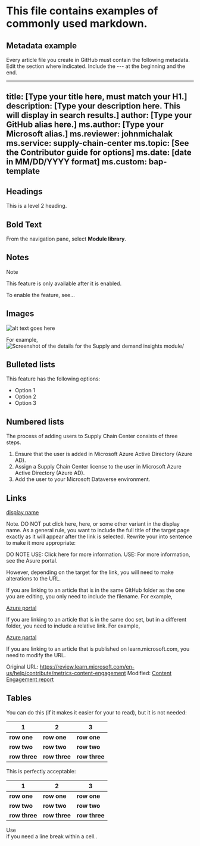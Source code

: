 # This file contains examples of commonly used markdown.

## Metadata example

Every article file you create in GitHub must contain the following metadata. Edit the section where indicated. Include the --- at the beginning and the end.

---
title: [Type your title here, must match your H1.]
description: [Type your description here. This will display in search results.]
author: [Type your GitHub alias here.]
ms.author: [Type your Microsoft alias.]
ms.reviewer: johnmichalak
ms.service: supply-chain-center
ms.topic: [See the Contributor guide for options]
ms.date: [date in MM/DD/YYYY format]
ms.custom: bap-template
---

## Headings

This is a level 2 heading. 

## Bold Text

From the navigation pane, select **Module library**.

## Notes

> [!NOTE]
> This feature is only available after it is enabled.
>
> To enable the feature, see…

## Images

![alt text goes here](path/filename.png)

For example, 
![Screenshot of the details for the Supply and demand insights module/](../use/media/module-library-supply-and-demand-details.png)

## Bulleted lists

This feature has the following options:
- Option 1
- Option 2
- Option 3

## Numbered lists

The process of adding users to Supply Chain Center consists of three steps.
 
1. Ensure that the user is added in Microsoft Azure Active Directory (Azure AD). 
1. Assign a Supply Chain Center license to the user in Microsoft Azure Active Directory (Azure AD).
1. Add the user to your Microsoft Dataverse environment.

## Links

[display name](URL)

Note. DO NOT put click here, here, or some other variant in the display name. As a general rule, you want to include the full title of the target page exactly as it will appear after the link is selected. Rewrite your into sentence to make it more appropriate:

DO NOTE USE: Click here for more information.
USE: For more information, see the Asure portal.

However, depending on the target for the link, you will need to make alterations to the URL.

If you are linking to an article that is in the same GitHub folder as the one you are editing, you only need to include the filename. For example,

[Azure portal](azure-portal.md)

If you are linking to an article that is in the same doc set, but in a different folder, you need to include a relative link. For example,

[Azure portal](../azure-portal.md)

If you are linking to an article that is published on learn.microsoft.com, you need to modify the URL. 

Original URL: 
https://review.learn.microsoft.com/en-us/help/contribute/metrics-content-engagement
Modified: 
[Content Engagement report](/en-us/help/contribute/metrics-content-engagement.md)

## Tables

You can do this (if it makes it easier for your to read), but it is not needed:

| **1**         | **2**         | **3**         |
| --------------|---------------|---------------|
| **row one**   | **row one**   | **row one**   |
| **row two**   | **row two**   | **row two**   |
| **row three** | **row three** | **row three** |

This is perfectly acceptable:

| **1** | **2** | **3** |
| ---|---|---|
| **row one** | **row one** | **row one** |
| **row two** | **row two** | **row two** |
| **row three** | **row three** | **row three** |

Use </br> if you need a line break within a cell..

